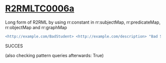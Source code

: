 
# [R2RMLTC0006a](https://www.w3.org/TR/rdb2rdf-test-cases/#R2RMLTC0006a)
Long form of R2RML by using rr:constant in rr:subjectMap, rr:predicateMap, rr:objectMap and rr:graphMap

```diff
<http://example.com/BadStudent> <http://example.com/description> "Bad Student" .
```

SUCCES

(also checking pattern queries afterwards: True)
